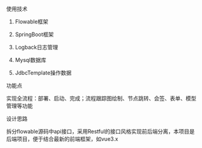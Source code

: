 使用技术

1. Flowable框架

2. SpringBoot框架

3. Logback日志管理

4. Mysql数据库

5. JdbcTemplate操作数据


功能点

实现全流程：部署、启动、完成；流程跟踪图绘制、节点跳转、会签、表单、模型管理等功能


设计思路

拆分flowable源码中api接口，采用Restful的接口风格实现前后端分离，本项目是后端项目，便于结合最新的前端框架，如vue3.x
